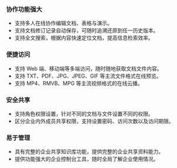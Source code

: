 

### 协作功能强大
- 支持多人在线协作编辑文档、表格与演示。
- 支持文档修订记录自动保存，可随时追溯还原到任一历史版本。
- 支持全文搜索，根据内容快速定位文档，提高信息检索效率。


### 便捷访问
- 支持 Web 端、移动端等多端访问，随时随地获取文档文件内容。
- 支持 TXT、PDF、JPG、JPEG、GIF 等主流文件格式在线预览。
- 支持 MP4、RMVB、MPG 等主流视频格式的在线云播。

### 安全共享
- 支持角色权限设置，针对不同的文档与文件设置不同的权限。
- 区分企业内外成员共享权限，支持设置密码、访问次数以及访问期限。

### 易于管理
- 具有完整的企业共享知识库功能，提供完整的企业共享资料能力。
- 提供功能强大的企业控制台工具，随时全局了解企业使用情况。
